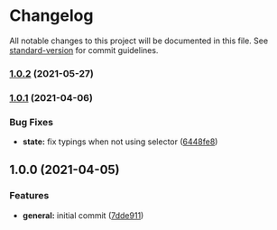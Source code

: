 # Changelog

All notable changes to this project will be documented in this file. See [standard-version](https://github.com/conventional-changelog/standard-version) for commit guidelines.

### [1.0.2](https://github.com/ezylean/svelte-makina/compare/v1.0.1...v1.0.2) (2021-05-27)

### [1.0.1](https://github.com/ezylean/svelte-makina/compare/v1.0.0...v1.0.1) (2021-04-06)


### Bug Fixes

* **state:** fix typings when not using selector ([6448fe8](https://github.com/ezylean/svelte-makina/commit/6448fe885d0eaee5cdbd7d8ccfe30cf83e082a94))

## 1.0.0 (2021-04-05)


### Features

* **general:** initial commit ([7dde911](https://github.com/ezylean/svelte-makina/commit/7dde911b46066cc68d8b3466edfa3340b1a6b494))
